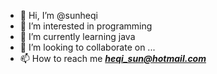 - 👋 Hi, I’m @sunheqi
- 👀 I’m interested in programming
- 🌱 I’m currently learning java
- 💞️ I’m looking to collaborate on ...
- 📫 How to reach me ***heqi_sun@hotmail.com***

